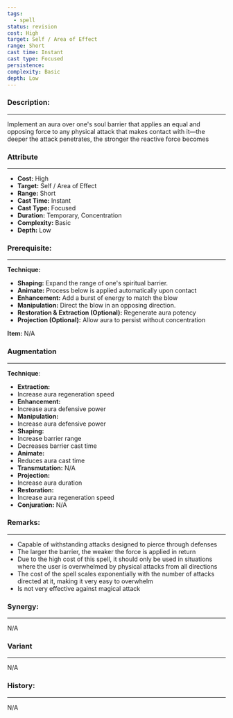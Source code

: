 ```yaml
---
tags:
  - spell
status: revision
cost: High
target: Self / Area of Effect
range: Short
cast time: Instant
cast type: Focused
persistence:
complexity: Basic
depth: Low
---
```

### Description:  
---  
Implement an aura over one's soul barrier that applies an equal and opposing force to any physical attack that makes contact with it—the deeper the attack penetrates, the stronger the reactive force becomes  
  
### Attribute  
___  
- __Cost:__ High  
- __Target:__ Self / Area of Effect  
- __Range:__ Short  
- __Cast Time:__ Instant  
- __Cast Type:__ Focused  
- __Duration:__ Temporary, Concentration  
- __Complexity:__ Basic  
- __Depth:__ Low  
  
### Prerequisite:  
___  
__Technique:__  
  
- __Shaping:__ Expand the range of one's spiritual barrier.  
- __Animate:__ Process below is applied automatically upon contact  
- __Enhancement:__ Add a burst of energy to match the blow  
- __Manipulation:__ Direct the blow in an opposing direction.  
- __Restoration & Extraction (Optional):__ Regenerate aura potency  
- __Projection (Optional):__ Allow aura to persist without concentration  
  
__Item:__ N/A  
  
### Augmentation  
---  
  
__Technique__:  
- __Extraction:__  
- Increase aura regeneration speed  
- __Enhancement:__  
- Increase aura defensive power  
- __Manipulation:__  
- Increase aura defensive power  
- __Shaping:__  
- Increase barrier range  
- Decreases barrier cast time  
- __Animate:__  
- Reduces aura cast time  
- __Transmutation:__ N/A  
- __Projection:__  
- Increase aura duration  
- __Restoration:__  
- Increase aura regeneration speed  
- __Conjuration:__ N/A  
  
### Remarks:  
___  
- Capable of withstanding attacks designed to pierce through defenses  
- The larger the barrier, the weaker the force is applied in return  
- Due to the high cost of this spell, it should only be used in situations where the user is overwhelmed by physical attacks from all directions  
- The cost of the spell scales exponentially with the number of attacks directed at it, making it very easy to overwhelm  
- Is not very effective against magical attack  
  
### Synergy:  
___  
N/A  
  
### Variant  
___  
N/A  
  
### History:  
___  
N/A
